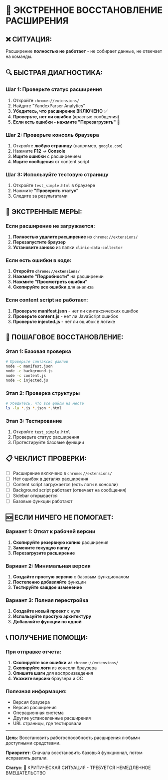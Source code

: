 # 🚨 ЭКСТРЕННОЕ ВОССТАНОВЛЕНИЕ РАСШИРЕНИЯ

## ❌ **СИТУАЦИЯ:**
Расширение **полностью не работает** - не собирает данные, не отвечает на команды.

## 🔍 **БЫСТРАЯ ДИАГНОСТИКА:**

### **Шаг 1: Проверьте статус расширения**
1. Откройте `chrome://extensions/`
2. Найдите "YandexParser Analytics"
3. **Убедитесь, что расширение ВКЛЮЧЕНО** ✅
4. **Проверьте, нет ли ошибок** (красные сообщения)
5. **Если есть ошибки - нажмите "Перезагрузить"** 🔄

### **Шаг 2: Проверьте консоль браузера**
1. Откройте **любую страницу** (например, `google.com`)
2. Нажмите **F12** → **Console**
3. **Ищите ошибки** с расширением
4. **Ищите сообщения** от content script

### **Шаг 3: Используйте тестовую страницу**
1. Откройте `test_simple.html` в браузере
2. Нажмите **"Проверить статус"**
3. Следите за результатами

## 🚨 **ЭКСТРЕННЫЕ МЕРЫ:**

### **Если расширение не загружается:**
1. **Полностью удалите расширение** из `chrome://extensions/`
2. **Перезапустите браузер**
3. **Установите заново** из папки `clinic-data-collector`

### **Если есть ошибки в коде:**
1. **Откройте `chrome://extensions/`**
2. **Нажмите "Подробности"** на расширении
3. **Нажмите "Просмотреть ошибки"**
4. **Скопируйте все ошибки** для анализа

### **Если content script не работает:**
1. **Проверьте manifest.json** - нет ли синтаксических ошибок
2. **Проверьте content.js** - нет ли JavaScript ошибок
3. **Проверьте injected.js** - нет ли ошибок в логике

## 🔧 **ПОШАГОВОЕ ВОССТАНОВЛЕНИЕ:**

### **Этап 1: Базовая проверка**
```bash
# Проверьте синтаксис файлов
node -c manifest.json
node -c background.js
node -c content.js
node -c injected.js
```

### **Этап 2: Проверка структуры**
```bash
# Убедитесь, что все файлы на месте
ls -la *.js *.json *.html
```

### **Этап 3: Тестирование**
1. Откройте `test_simple.html`
2. Проверьте статус расширения
3. Протестируйте базовые функции

## 📋 **ЧЕКЛИСТ ПРОВЕРКИ:**

- [ ] Расширение включено в `chrome://extensions/`
- [ ] Нет ошибок в деталях расширения
- [ ] Content script загружается (есть логи в консоли)
- [ ] Background script работает (отвечает на сообщения)
- [ ] Sidebar открывается
- [ ] Базовые функции работают

## 🆘 **ЕСЛИ НИЧЕГО НЕ ПОМОГАЕТ:**

### **Вариант 1: Откат к рабочей версии**
1. **Скопируйте резервную копию** расширения
2. **Замените текущую папку**
3. **Перезагрузите расширение**

### **Вариант 2: Минимальная версия**
1. **Создайте простую версию** с базовым функционалом
2. **Постепенно добавляйте** функции
3. **Тестируйте каждое изменение**

### **Вариант 3: Полная перестройка**
1. **Создайте новый проект** с нуля
2. **Используйте простую архитектуру**
3. **Добавляйте функции по одной**

## 📞 **ПОЛУЧЕНИЕ ПОМОЩИ:**

### **При отправке отчета:**
1. **Скопируйте все ошибки** из `chrome://extensions/`
2. **Скопируйте логи** из консоли браузера
3. **Опишите шаги** для воспроизведения
4. **Укажите версию** браузера и ОС

### **Полезная информация:**
- Версия браузера
- Версия расширения
- Операционная система
- Другие установленные расширения
- URL страницы, где тестировали

---

**Цель**: Восстановить работоспособность расширения любыми доступными средствами.

**Приоритет**: Сначала восстановить базовый функционал, потом исправлять детали.

**Статус**: 🚨 КРИТИЧЕСКАЯ СИТУАЦИЯ - ТРЕБУЕТСЯ НЕМЕДЛЕННОЕ ВМЕШАТЕЛЬСТВО
